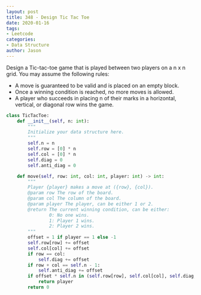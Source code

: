 ```yaml
---
layout: post
title: 348 - Design Tic Tac Toe
date: 2020-01-16
tags:
- Leetcode
categories:
- Data Structure
author: Jason
---
```

Design a Tic-tac-toe game that is played between two players on a n x n grid. You may assume the following rules:

* A move is guaranteed to be valid and is placed on an empty block.
* Once a winning condition is reached, no more moves is allowed.
* A player who succeeds in placing n of their marks in a horizontal, vertical, or diagonal row wins the game.

```python
class TicTacToe:
    def __init__(self, n: int):
        """
        Initialize your data structure here.
        """
        self.n = n
        self.row = [0] * n
        self.col = [0] * n
        self.diag = 0
        self.anti_diag = 0

    def move(self, row: int, col: int, player: int) -> int:
        """
        Player {player} makes a move at ({row}, {col}).
        @param row The row of the board.
        @param col The column of the board.
        @param player The player, can be either 1 or 2.
        @return The current winning condition, can be either:
                0: No one wins.
                1: Player 1 wins.
                2: Player 2 wins.
        """
        offset = 1 if player == 1 else -1
        self.row[row] += offset
        self.col[col] += offset
        if row == col:
            self.diag += offset
        if row + col == self.n - 1:
            self.anti_diag += offset
        if offset * self.n in (self.row[row], self.col[col], self.diag, self.anti_diag):
            return player
        return 0
```
